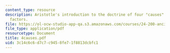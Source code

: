 ```yaml
---
content_type: resource
description: Aristotle's introduction to the doctrine of four "causes" or explanatory
  factors.
file: https://ol-ocw-studio-app-qa.s3.amazonaws.com/courses/24-200-ancient-philosophy-fall-2004/3c14c6c6d7c7c9458fe71f8813dcbfc1_4causes.pdf
file_type: application/pdf
resourcetype: Document
title: 4causes.pdf
uid: 3c14c6c6-d7c7-c945-8fe7-1f8813dcbfc1
---
```

